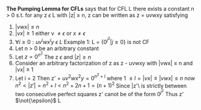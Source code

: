 **The Pumping Lemma for CFLs**
says that for CFL L there exists a constant n > 0 s.t. for any z $\epsilon$ L with |z| $\ge$ n, z can be written as z = uvwxy satisfying
1. $|vwx| \le n$
2. $|vx| \ge 1$ either v $\ne \epsilon$ or $x \ne \epsilon$ 
3. $\forall i \ge 0 : uv^iwx^iy \  \epsilon \  L$
Example 1: L = $\{ 0^{j^2} | j \ge 0\}$ is not CF
1.  Let n > 0 be an arbitrary constant
2. Let $z=0^{n^2}$ The z $\epsilon$ and $|z| \ge n$
3. Consider an arbitrary factorization of z as z - uvwxy with |vwx| $\le$ n and |vx| $\ge$ 1
4. Let i = 2 Then z' = $uv^2wx^2y = 0^{n^2+l}$ where 1 $\le l = |vx| \le |vwx| \le n$ now $n^2 < |z'| = n^2 + l < n^2 + 2n + 1 = (n+1)^2$  Since |z'\ is strictly between two consecutive perfect squares z' canot be of the form $0^{j^2}$ Thus z' $\not{\epsilon}$ L
